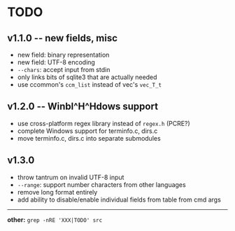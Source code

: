 # TODO

## v1.1.0 -- new fields, misc

- new field: binary representation
- new field: UTF-8 encoding
- `--chars`: accept input from stdin
- only links bits of sqlite3 that are actually needed
- use ccommon's `ccm_list` instead of vec's `vec_T_t`

## v1.2.0 -- Winbl^H^Hdows support

- use cross-platform regex library instead of `regex.h` (PCRE?)
- complete Windows support for terminfo.c, dirs.c
- move terminfo.c, dirs.c into separate submodules

## v1.3.0

- throw tantrum on invalid UTF-8 input
- `--range`: support number characters from other languages
- remove long format entirely
- add ability to disable/enable individual fields from table from cmd args
---

**other:** `grep -nRE 'XXX|TODO' src`
